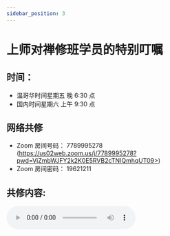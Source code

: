```yaml
---
sidebar_position: 3
---
```


# 上师对禅修班学员的特别叮嘱 

## 时间：

* 温哥华时间星期五 晚 6:30 点
* 国内时间星期六 上午 9:30 点

## 网络共修

* Zoom 房间号码： 7789995278 (https://us02web.zoom.us/j/7789995278?pwd=VjZmbWJFY2k2K0E5RVB2cTNIQmhqUT09>)
* Zoom 房间密码： 19621211


## 共修内容: 

 
 <audio controls src="https://s3.ap-northeast-1.wasabisys.com/hdcx/jmy/%E6%85%A7%E7%81%AF%E7%A6%85%E4%BF%AE%E8%AF%BE/%E6%85%A7%E7%81%AF%E7%A6%85%E4%BF%AE%E8%AF%BE%E7%AC%AC%E4%BA%8C%E5%86%8C/%E4%B8%8A%E5%B8%88%E5%AF%B9%E6%85%A7%E7%81%AF%E7%A6%85%E4%BF%AE%E7%9A%84%E7%89%B9%E5%88%AB%E5%8F%AE%E5%98%B1.mp3" />

[YouTube 备份 上师对禅修班学员的特别叮嘱](https://www.youtube.com/watch?v=r9SOhkq9M9w>)

 ### 上师对禅修班学员的特别叮嘱

- 一. 禅修班的诞生及主要原则  
- 二. 禅修班的要求及管理  
- 三. 禅修班的学修次第  
- 四. 禅修班学员之间要团结和合  
- 五. 专注学修谨慎跨班  
- 六. 以闻思修带动佛教的正确传播  
- 七. 关于灌顶 
- 八. 问题互动  

## 分享讨论

- 禅修班的主要原则是什么
- 简述禅修班的学修次第、时间安排
- 禅修班的考试是哪三个问题
- 我做好了学习圆满禅修班课程的准备了吗

[慧灯禅修班学修手册及四加行学修说明.pdf](https://s3.ap-northeast-1.wasabisys.com/hdcx/hdv/f/up/%E6%85%A7%E7%81%AF%E7%A6%85%E4%BF%AE%E7%8F%AD%E5%AD%A6%E4%BF%AE%E6%89%8B%E5%86%8C%E5%8F%8A%E5%9B%9B%E5%8A%A0%E8%A1%8C%E5%AD%A6%E4%BF%AE%E8%AF%B4%E6%98%8E.pdf)
 

